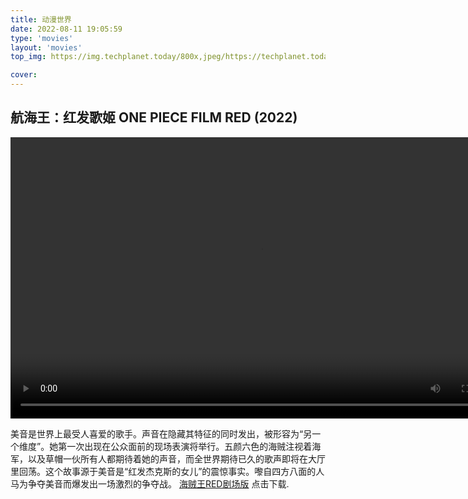 ```yaml
---
title: 动漫世界
date: 2022-08-11 19:05:59
type: 'movies'
layout: 'movies'
top_img: https://img.techplanet.today/800x,jpeg/https://techplanet.today/storage/posts/2022/07/27/29/RFCzwBhAZjefAy7blLZplTgoTlpzMt1PQ7wLvC85.jpg

cover:
---
```

##  航海王：红发歌姬 ONE PIECE FILM RED (2022)
<video controls id="movies3" width="800" height="450">

  <source src="/海贼王red.mp4" type="video/mp4">
  <source src="/海贼王red.webm" type="video/webm">
</video>

<p>美音是世界上最受人喜爱的歌手。声音在隐藏其特征的同时发出，被形容为“另一个维度”。她第一次出现在公众面前的现场表演将举行。五颜六色的海贼注视着海军，以及草帽一伙所有人都期待着她的声音，而全世界期待已久的歌声即将在大厅里回荡。这个故事源于美音是“红发杰克斯的女儿”的震惊事实。嚟自四方八面的人马为争夺美音而爆发出一场激烈的争夺战。 <a href="/海贼王red.mp4">海贼王RED剧场版</a> 点击下载.</p>
